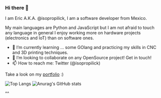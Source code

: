 ### Hi there 👋
I am Eric A.K.A. @isopropilick, I am a software developer from Mexico.

My main languages are Python and JavaScript but I am not afraid to touch any language in general I enjoy working more on hardware projects (electronics and IoT) than on software ones.

- 🌱 I’m currently learning ... some GOlang and practicing my skills in CNC and 3D printing techniques.
- 👯 I’m looking to collaborate on any OpenSource project! Get in touch!
- 📫 How to reach me: Twitter (@isopropilick)

Take a look on my [portfolio](https://github.com/isopropilick/Portfolio) :) 

![Top Langs](https://stats-pink-theta.vercel.app/api/top-langs/?username=isopropilick&layout=compact&theme=dark)
![Anurag's GitHub stats](https://stats-pink-theta.vercel.app/api?username=isopropilick&show_icons=true&theme=dark)

^^
